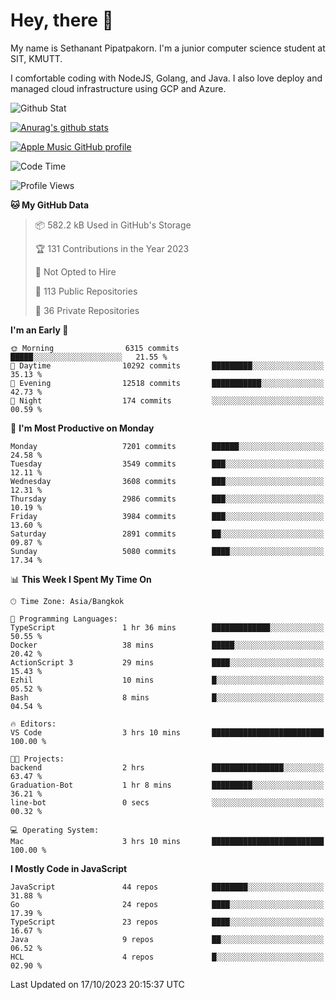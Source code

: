 # Hey, there 🙌
My name is Sethanant Pipatpakorn. I'm a junior computer science student at SIT, KMUTT.

I comfortable coding with NodeJS, Golang, and Java. I also love deploy and managed cloud infrastructure using GCP and Azure.

![Github Stat](https://github-profile-summary-cards.vercel.app/api/cards/profile-details?username=thetkpark&theme=dracula)

[![Anurag's github stats](https://github-readme-stats.vercel.app/api?username=thetkpark&count_private=true&show_icons=true&theme=tokyonight)](https://github.com/anuraghazra/github-readme-stats)

[![Apple Music GitHub profile](https://apple-music-github-profile.rayriffy.com/theme/light.svg?uid=000347.6120fcbefcb74cd59d65c108cc315787.1333)](https://github.com/rayriffy/apple-music-github-profile)

<!--START_SECTION:waka-->
![Code Time](http://img.shields.io/badge/Code%20Time-1%2C023%20hrs%2038%20mins-blue)

![Profile Views](http://img.shields.io/badge/Profile%20Views-0-blue)

**🐱 My GitHub Data** 

> 📦 582.2 kB Used in GitHub's Storage 
 > 
> 🏆 131 Contributions in the Year 2023
 > 
> 🚫 Not Opted to Hire
 > 
> 📜 113 Public Repositories 
 > 
> 🔑 36 Private Repositories 
 > 
**I'm an Early 🐤** 

```text
🌞 Morning                6315 commits        █████░░░░░░░░░░░░░░░░░░░░   21.55 % 
🌆 Daytime                10292 commits       █████████░░░░░░░░░░░░░░░░   35.13 % 
🌃 Evening                12518 commits       ███████████░░░░░░░░░░░░░░   42.73 % 
🌙 Night                  174 commits         ░░░░░░░░░░░░░░░░░░░░░░░░░   00.59 % 
```
📅 **I'm Most Productive on Monday** 

```text
Monday                   7201 commits        ██████░░░░░░░░░░░░░░░░░░░   24.58 % 
Tuesday                  3549 commits        ███░░░░░░░░░░░░░░░░░░░░░░   12.11 % 
Wednesday                3608 commits        ███░░░░░░░░░░░░░░░░░░░░░░   12.31 % 
Thursday                 2986 commits        ███░░░░░░░░░░░░░░░░░░░░░░   10.19 % 
Friday                   3984 commits        ███░░░░░░░░░░░░░░░░░░░░░░   13.60 % 
Saturday                 2891 commits        ██░░░░░░░░░░░░░░░░░░░░░░░   09.87 % 
Sunday                   5080 commits        ████░░░░░░░░░░░░░░░░░░░░░   17.34 % 
```


📊 **This Week I Spent My Time On** 

```text
🕑︎ Time Zone: Asia/Bangkok

💬 Programming Languages: 
TypeScript               1 hr 36 mins        █████████████░░░░░░░░░░░░   50.55 % 
Docker                   38 mins             █████░░░░░░░░░░░░░░░░░░░░   20.42 % 
ActionScript 3           29 mins             ████░░░░░░░░░░░░░░░░░░░░░   15.43 % 
Ezhil                    10 mins             █░░░░░░░░░░░░░░░░░░░░░░░░   05.52 % 
Bash                     8 mins              █░░░░░░░░░░░░░░░░░░░░░░░░   04.54 % 

🔥 Editors: 
VS Code                  3 hrs 10 mins       █████████████████████████   100.00 % 

🐱‍💻 Projects: 
backend                  2 hrs               ████████████████░░░░░░░░░   63.47 % 
Graduation-Bot           1 hr 8 mins         █████████░░░░░░░░░░░░░░░░   36.21 % 
line-bot                 0 secs              ░░░░░░░░░░░░░░░░░░░░░░░░░   00.32 % 

💻 Operating System: 
Mac                      3 hrs 10 mins       █████████████████████████   100.00 % 
```

**I Mostly Code in JavaScript** 

```text
JavaScript               44 repos            ████████░░░░░░░░░░░░░░░░░   31.88 % 
Go                       24 repos            ████░░░░░░░░░░░░░░░░░░░░░   17.39 % 
TypeScript               23 repos            ████░░░░░░░░░░░░░░░░░░░░░   16.67 % 
Java                     9 repos             ██░░░░░░░░░░░░░░░░░░░░░░░   06.52 % 
HCL                      4 repos             █░░░░░░░░░░░░░░░░░░░░░░░░   02.90 % 
```




 Last Updated on 17/10/2023 20:15:37 UTC
<!--END_SECTION:waka-->
